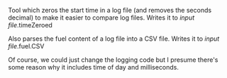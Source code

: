 Tool which zeros the start time in a log file (and removes the seconds decimal) to make it easier to compare log files.
Writes it to _input file_.timeZeroed

Also parses the fuel content of a log file into a CSV file.  Writes it to _input file_.fuel.CSV

Of course, we could just change the logging code but I presume there's some reason why it includes time of day and milliseconds.